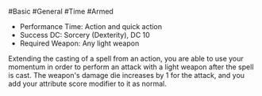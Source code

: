 #Basic #General #Time #Armed
 
- Performance Time: Action and quick action
- Success DC: Sorcery (Dexterity), DC 10
- Required Weapon: Any light weapon
 
Extending the casting of a spell from an action, you are able to use your momentum in order to perform an attack with a light weapon after the spell is cast. The weapon's damage die increases by 1 for the attack, and you add your attribute score modifier to it as normal.